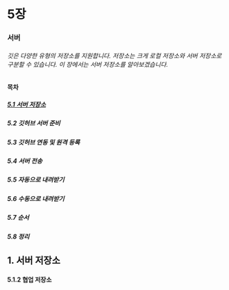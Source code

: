 # 5장
### 서버
###### 깃은 다양한 유형의 저장소를 지원합니다. 저장소는 크게 로컬 저장소와 서버 저장소로 구분할 수 있습니다. 이 장에서는 서버 저장소를 알아보겠습니다.

#### 목차
##### [5.1 서버 저장소](#1-서버-저장소)
##### 5.2 깃허브 서버 준비
##### 5.3 깃허브 연동 및 원격 등록
##### 5.4 서버 전송
##### 5.5 자동으로 내려받기
##### 5.6 수동으로 내려받기
##### 5.7 순서
##### 5.8 정리


## 1. 서버 저장소
#### 5.1.2 협업 저장소
